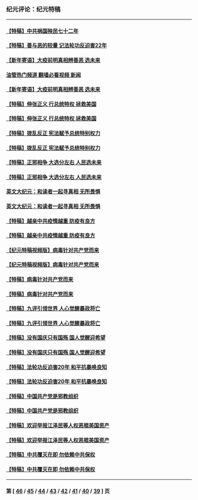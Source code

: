 ### 纪元评论：纪元特稿
---
#### [【特稿】中共祸国殃民七十二年](../../pages/nsc424/n13272607.md?02280330) 
#### [【特稿】善与恶的较量 记法轮功反迫害22年](../../pages/nsc424/n13086597.md?02280330) 
#### [【新年寄语】大疫前明真相辨善恶 选未来](../../pages/nsc424/n12660855.md?02280330) 
#### [油管热门频道 翻墙必看视频 新闻](ok?02280330)
#### [【新年寄语】大疫前明真相辨善恶 选未来](../../pages/nsc424/n12660855.md?02280330) 
#### [【特稿】伸张正义 行总统特权 拯救美国](../../pages/nsc424/n12616806.md?02280330) 
#### [【特稿】伸张正义 行总统特权 拯救美国](../../pages/nsc424/n12616806.md?02280330) 
#### [【特稿】拨乱反正 宪法赋予总统特别权力](../../pages/nsc424/n12598306.md?02280330) 
#### [【特稿】拨乱反正 宪法赋予总统特别权力](../../pages/nsc424/n12598306.md?02280330) 
#### [【特稿】正邪相争 大选分左右 人民选未来](../../pages/nsc424/n12545208.md?02280330) 
#### [【特稿】正邪相争 大选分左右 人民选未来](../../pages/nsc424/n12545208.md?02280330) 
#### [英文大纪元：和读者一起寻真相 无所畏惧](../../pages/nsc424/n12542027.md?02280330) 
#### [英文大纪元：和读者一起寻真相 无所畏惧](../../pages/nsc424/n12542027.md?02280330) 
#### [【特稿】越亲中共疫情越重 防疫有良方](../../pages/nsc424/n12042989.md?02280330) 
#### [【特稿】越亲中共疫情越重 防疫有良方](../../pages/nsc424/n12042989.md?02280330) 
#### [【纪元特稿视频版】病毒针对共产党而来](../../pages/nsc424/n11977328.md?02280330) 
#### [【纪元特稿视频版】病毒针对共产党而来](../../pages/nsc424/n11977328.md?02280330) 
#### [【特稿】病毒针对共产党而来](../../pages/nsc424/n11928818.md?02280330) 
#### [【特稿】病毒针对共产党而来](../../pages/nsc424/n11928818.md?02280330) 
#### [【特稿】九评引领世界 人心觉醒暴政将亡](../../pages/nsc424/n11660496.md?02280330) 
#### [【特稿】九评引领世界 人心觉醒暴政将亡](../../pages/nsc424/n11660496.md?02280330) 
#### [【特稿】没有国庆只有国殇 国人觉醒迎希望](../../pages/nsc424/n11549354.md?02280330) 
#### [【特稿】没有国庆只有国殇 国人觉醒迎希望](../../pages/nsc424/n11549354.md?02280330) 
#### [【特稿】法轮功反迫害20年 和平抗暴唤良知](../../pages/nsc424/n11389135.md?02280330) 
#### [【特稿】法轮功反迫害20年 和平抗暴唤良知](../../pages/nsc424/n11389135.md?02280330) 
#### [【特稿】中国共产党是邪教组织](../../pages/nsc424/n11355551.md?02280330) 
#### [【特稿】中国共产党是邪教组织](../../pages/nsc424/n11355551.md?02280330) 
#### [【特稿】欢迎举报江泽民等人权恶棍美国资产](../../pages/nsc424/n11303040.md?02280330) 
#### [【特稿】欢迎举报江泽民等人权恶棍美国资产](../../pages/nsc424/n11303040.md?02280330) 
#### [【特稿】中共覆灭在即 勿依赖中共保权](../../pages/nsc424/n11278510.md?02280330) 
#### [【特稿】中共覆灭在即 勿依赖中共保权](../../pages/nsc424/n11278510.md?02280330) 

---
#### 第 [ [46](./46.md?02280330) / [45](./45.md?02280330) / [44](./44.md?02280330) / [43](./43.md?02280330) / [42](./42.md?02280330) / [41](./41.md?02280330) / [40](./40.md?02280330) / [39](./39.md?02280330) ] 页
